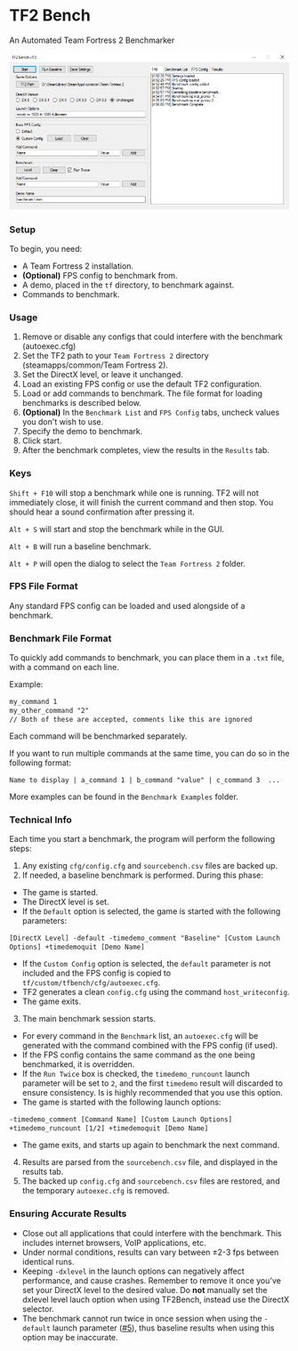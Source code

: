 # TF2 Bench
An Automated Team Fortress 2 Benchmarker

![Main View](Screenshots/Main.png "")

### Setup

To begin, you need:
- A Team Fortress 2 installation.
- **(Optional)** FPS config to benchmark from.
- A demo, placed in the `tf` directory, to benchmark against.
- Commands to benchmark.

### Usage

1. Remove or disable any configs that could interfere with the benchmark (autoexec.cfg)
2. Set the TF2 path to your `Team Fortress 2` directory (steamapps/common/Team Fortress 2).
3. Set the DirectX level, or leave it unchanged.
4. Load an existing FPS config or use the default TF2 configuration.
5. Load or add commands to benchmark. The file format for loading benchmarks is described below.
6. **(Optional)** In the `Benchmark List` and `FPS Config` tabs, uncheck values you don't wish to use.
7. Specify the demo to benchmark.
8. Click start.
9. After the benchmark completes, view the results in the `Results` tab.

### Keys

`Shift + F10` will stop a benchmark while one is running. TF2 will not immediately close, it will finish the current command and then stop. You should hear a sound confirmation after pressing it.

`Alt + S` will start and stop the benchmark while in the GUI.

`Alt + B` will run a baseline benchmark.

`Alt + P` will open the dialog to select the `Team Fortress 2` folder.

### FPS File Format

Any standard FPS config can be loaded and used alongside of a benchmark.

### Benchmark File Format

To quickly add commands to benchmark, you can place them in a `.txt` file, with a command on each line.

Example:
```
my_command 1
my_other_command "2"
// Both of these are accepted, comments like this are ignored
```

Each command will be benchmarked separately.


If you want to run multiple commands at the same time, you can do so in the following format:
```
Name to display | a_command 1 | b_command "value" | c_command 3  ...
```

More examples can be found in the `Benchmark Examples` folder.

### Technical Info

Each time you start a benchmark, the program will perform the following steps:

1. Any existing `cfg/config.cfg` and `sourcebench.csv` files are backed up.
2. If needed, a baseline benchmark is performed. During this phase:
  * The game is started.
  * The DirectX level is set.
  * If the `Default` option is selected, the game is started with the following parameters:
  ```
  [DirectX Level] -default -timedemo_comment "Baseline" [Custom Launch Options] +timedemoquit [Demo Name] 
  ```
  * If the `Custom Config` option is selected, the `default` parameter is not included and the FPS config is copied to `tf/custom/tfbench/cfg/autoexec.cfg`.
  * TF2 generates a clean `config.cfg` using the command `host_writeconfig`.
  * The game exits.
3. The main benchmark session starts.
  * For every command in the `Benchmark` list, an `autoexec.cfg` will be generated with the command combined with the FPS config (if used).
  * If the FPS config contains the same command as the one being benchmarked, it is overridden.
  * If the `Run Twice` box is checked, the `timedemo_runcount` launch parameter will be set to `2`, and the first `timedemo` result will discarded to ensure consistency. Is is highly recommended that you use this option.
  * The game is started with the following launch options:
  ```
  -timedemo_comment [Command Name] [Custom Launch Options] +timedemo_runcount [1/2] +timedemoquit [Demo Name] 
  ```
  * The game exits, and starts up again to benchmark the next command.
4. Results are parsed from the `sourcebench.csv` file, and displayed in the results tab.
5. The backed up `config.cfg` and `sourcebench.csv` files are restored, and the temporary `autoexec.cfg` is removed.

### Ensuring Accurate Results

* Close out all applications that could interfere with the benchmark. This includes internet browsers, VoIP applications, etc.
* Under normal conditions, results can vary between ±2-3 fps between identical runs.
* Keeping `-dxlevel` in the launch options can negatively affect performance, and cause crashes. Remember to remove it once you've set your DirectX level to the desired value. Do **not** manually set the dxlevel level lauch option when using TF2Bench, instead use the DirectX selector.
* The benchmark cannot run twice in once session when using the `-default` launch parameter ([#5](/../../issues/5)), thus baseline results when using this option may be inaccurate.

